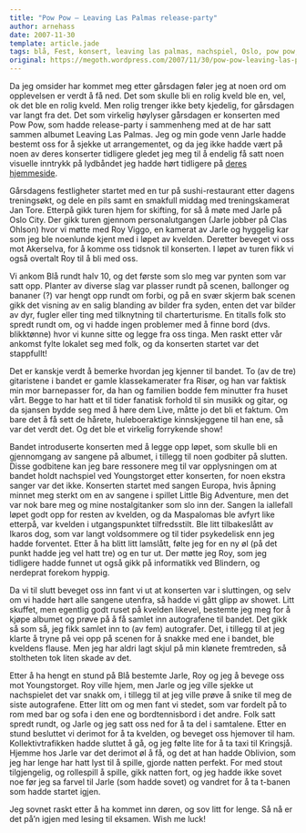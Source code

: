 ```yaml
---
title: "Pow Pow – Leaving Las Palmas release-party"
author: arnehass
date: 2007-11-30
template: article.jade
tags: blå, Fest, konsert, leaving las palmas, nachspiel, Oslo, pow pow, release-party
original: https://megoth.wordpress.com/2007/11/30/pow-pow-leaving-las-palmas-release-party/
---
```


<p>Da jeg omsider har kommet meg etter gårsdagen føler jeg at noen ord om opplevelsen er verdt å få ned. Det som skulle bli en rolig kveld ble en, vel, ok det ble en rolig kveld. Men rolig trenger ikke bety kjedelig, for gårsdagen var langt fra det. Det som virkelig høylyser gårsdagen er konserten med Pow Pow, som hadde release-party i sammenheng med at de har satt sammen albumet Leaving Las Palmas. Jeg og min gode venn Jarle hadde bestemt oss for å sjekke ut arrangementet, og da jeg ikke hadde vært på noen av deres konserter tidligere gledet jeg meg til å endelig få satt noen visuelle inntrykk på lydbåndet jeg hadde hørt tidligere på <a title="Pow Pows offisielle hjemmeside" href="http://www.powpow.no/">deres hjemmeside</a>.</p>
<span class="more"></span>
<p>Gårsdagens festligheter startet med en tur på sushi-restaurant etter dagens treningsøkt, og dele en pils samt en smakfull middag med treningskamerat Jan Tore. Etterpå gikk turen hjem for skifting, for så å møte med Jarle på Oslo City. Der gikk turen gjennom personalutgangen (Jarle jobber på Clas Ohlson) hvor vi møtte med Roy Viggo, en kamerat av Jarle og hyggelig kar som jeg ble noenlunde kjent med i løpet av kvelden. Deretter beveget vi oss mot Akerselva, for å komme oss tidsnok til konserten. I løpet av turen fikk vi også overtalt Roy til å bli med oss.</p>
<p>Vi ankom Blå rundt halv 10, og det første som slo meg var pynten som var satt opp. Planter av diverse slag var plasser rundt på scenen, ballonger og bananer (?) var hengt opp rundt om forbi, og på en svær skjerm bak scenen gikk det visning av en salig blanding av bilder fra syden, enten det var bilder av dyr, fugler eller ting med tilknytning til charterturisme. En titalls folk sto spredt rundt om, og vi hadde ingen problemer med å finne bord (dvs. blikktønne) hvor vi kunne sitte og legge fra oss tinga. Men raskt etter vår ankomst fylte lokalet seg med folk, og da konserten startet var det stappfullt!</p>
<p>Det er kanskje verdt å bemerke hvordan jeg kjenner til bandet. To (av de tre) gitaristene i bandet er gamle klassekamerater fra Risør, og han var faktisk min mor barnepasser for, da han og familien bodde fem minutter fra huset vårt. Begge to har hatt et til tider fanatisk forhold til sin musikk og gitar, og da sjansen bydde seg med å høre dem Live, måtte jo det bli et faktum. Om bare det å få sett de hårete, huleboeraktige kinnskjeggene til han ene, så var det verdt det. Og det ble et virkelig forrykende show!</p>
<p>Bandet introduserte konserten med å legge opp løpet, som skulle bli en gjennomgang av sangene på albumet, i tillegg til noen godbiter på slutten. Disse godbitene kan jeg bare ressonere meg til var opplysningen om at bandet holdt nachspiel ved Youngstorget etter konserten, for noen ekstra sanger var det ikke. Konserten startet med sangen Europa, hvis åpning minnet meg sterkt om en av sangene i spillet Little Big Adventure, men det var nok bare meg og mine nostalgitanker som slo inn der. Sangen la iallefall løpet godt opp for resten av kvelden, og da Maspalomas ble avfyrt like etterpå, var kvelden i utgangspunktet tilfredsstilt. Ble litt tilbakeslått av Ikaros dog, som var langt voldsommere og til tider psykedelisk enn jeg hadde forventet. Etter å ha blitt litt lamslått, følte jeg for en ny øl (på det punkt hadde jeg vel hatt tre) og en tur ut. Der møtte jeg Roy, som jeg tidligere hadde funnet ut også gikk på informatikk ved Blindern, og nerdeprat forekom hyppig.</p>
<p>Da vi til slutt beveget oss inn fant vi ut at konserten var i sluttingen, og selv om vi hadde hørt alle sangene utenfra, så hadde vi gått glipp av showet. Litt skuffet, men egentlig godt ruset på kvelden likevel, bestemte jeg meg for å kjøpe albumet og prøve på å få samlet inn autografene til bandet. Det gikk så som så, jeg fikk samlet inn to (av fem) autografer. Det, i tillegg til at jeg klarte å tryne på vei opp på scenen for å snakke med ene i bandet, ble kveldens flause. Men jeg har aldri lagt skjul på min klønete fremtreden, så stoltheten tok liten skade av det.</p>
<p>Etter å ha hengt en stund på Blå bestemte Jarle, Roy og jeg å bevege oss mot Youngstorget. Roy ville hjem, men Jarle og jeg ville sjekke ut nachspielet det var snakk om, i tillegg til at jeg ville prøve å snike til meg de siste autografene. Etter litt om og men fant vi stedet, som var fordelt på to rom med bar og sofa i den ene og bordtennisbord i det andre. Folk satt spredt rundt, og Jarle og jeg satt oss ned for å ta del i samtalene. Etter en stund besluttet vi derimot for å ta kvelden, og beveget oss hjemover til ham. Kollektivtrafikken hadde sluttet å gå, og jeg følte lite for å ta taxi til Kringsjå. Hjemme hos Jarle var det derimot øl å få, og det at han hadde Oblivion, som jeg har lenge har hatt lyst til å spille, gjorde natten perfekt. For med stout tilgjengelig, og rollespill å spille, gikk natten fort, og jeg hadde ikke sovet noe før jeg sa farvel til Jarle (som hadde sovet) og vandret for å ta t-banen som hadde startet igjen.</p>
<p>Jeg sovnet raskt etter å ha kommet inn døren, og sov litt for lenge. Så nå er det på’n igjen med lesing til eksamen. Wish me luck!</p>
